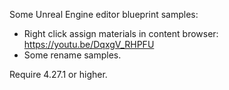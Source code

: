 Some Unreal Engine editor blueprint samples:
- Right click assign materials in content browser: https://youtu.be/DqxgV_RHPFU
- Some rename samples.

Require 4.27.1 or higher.
